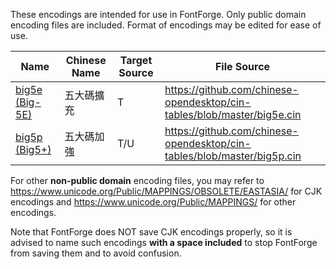 These encodings are intended for use in FontForge. Only public domain encoding files are included. Format of encodings may be edited for ease of use.

| Name | Chinese Name | Target Source | File Source |
| --- | --- | --- | --- |
| [big5e (Big-5E)](https://en.wikipedia.org/wiki/Big5#Big-5E) | 五大碼擴充 | T |<https://github.com/chinese-opendesktop/cin-tables/blob/master/big5e.cin> |
| [big5p (Big5+)](https://en.wikipedia.org/wiki/Big5#Big5+) | 五大碼加強 | T/U | <https://github.com/chinese-opendesktop/cin-tables/blob/master/big5p.cin> |

For other **non-public domain** encoding files, you may refer to <https://www.unicode.org/Public/MAPPINGS/OBSOLETE/EASTASIA/> for CJK encodings and <https://www.unicode.org/Public/MAPPINGS/> for other encodings.

Note that FontForge does NOT save CJK encodings properly, so it is advised to name such encodings **with a space included** to stop FontForge from saving them and to avoid confusion.
